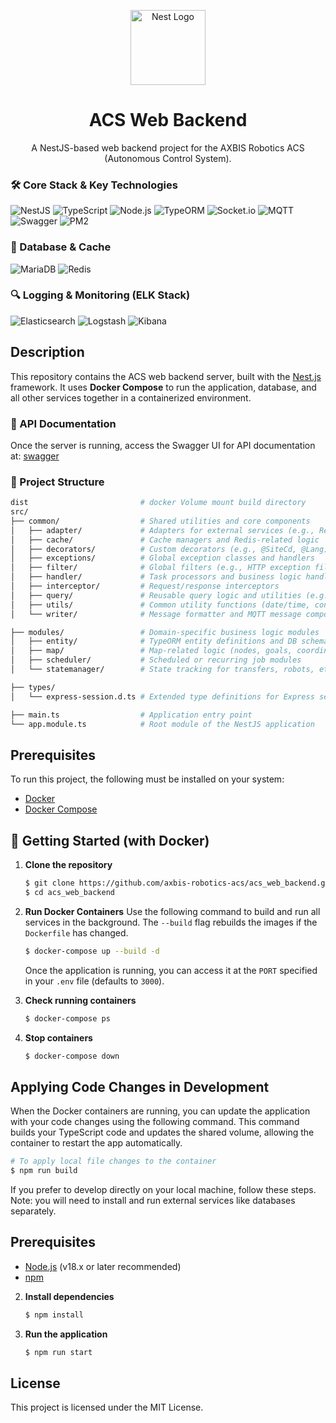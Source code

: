 <p align="center">
  <a href="http://nestjs.com/" target="blank"><img src="https://nestjs.com/img/logo-small.svg" width="120" alt="Nest Logo" /></a>
</p>

<h1 align="center">ACS Web Backend</h1>

<p align="center">
  A NestJS-based web backend project for the AXBIS Robotics ACS (Autonomous Control System).
</p>

### 🛠️ Core Stack & Key Technologies

![NestJS](https://img.shields.io/badge/NestJS-E0234E?style=flat-square&logo=nestjs&logoColor=white)
![TypeScript](https://img.shields.io/badge/TypeScript-3178C6?style=flat-square&logo=typescript&logoColor=white)
![Node.js](https://img.shields.io/badge/Node.js-22-339933?style=flat-square&logo=nodedotjs&logoColor=white)
![TypeORM](https://img.shields.io/badge/TypeORM-E83823?style=flat-square)
![Socket.io](https://img.shields.io/badge/Socket.io-010101?style=flat-square&logo=socketdotio&logoColor=white)
![MQTT](https://img.shields.io/badge/MQTT-5.1.3-660066?style=flat-square&logo=eclipsemosquitto&logoColor=white)
![Swagger](https://img.shields.io/badge/Swagger-11.1.1-85EA2D?style=flat-square&logo=swagger&logoColor=black)
![PM2](https://img.shields.io/badge/PM2-2B037A?style=flat-square&logo=pm2&logoColor=white)

### 💾 Database & Cache

![MariaDB](https://img.shields.io/badge/MariaDB-10.10-003545?style=flat-square&logo=mariadb&logoColor=white)
![Redis](https://img.shields.io/badge/Redis-7.2.4-DC382D?style=flat-square&logo=redis&logoColor=white)

### 🔍 Logging & Monitoring (ELK Stack)

![Elasticsearch](https://img.shields.io/badge/Elasticsearch-7.17-005571?style=flat-square&logo=elasticsearch&logoColor=white)
![Logstash](https://img.shields.io/badge/Logstash-7.17-005571?style=flat-square&logo=logstash&logoColor=white)
![Kibana](https://img.shields.io/badge/Kibana-7.17-005571?style=flat-square&logo=kibana&logoColor=white)

##  Description

This repository contains the ACS web backend server, built with the [Nest.js](https://nestjs.com/) framework. It uses **Docker Compose** to run the application, database, and all other services together in a containerized environment.

### 📘 API Documentation

Once the server is running, access the Swagger UI for API documentation at: [swagger](http://localhost:4000/api)

### 📁 Project Structure
```bash
dist                         # docker Volume mount build directory
src/
├── common/                  # Shared utilities and core components
│   ├── adapter/             # Adapters for external services (e.g., Redis, MQTT)
│   ├── cache/               # Cache managers and Redis-related logic
│   ├── decorators/          # Custom decorators (e.g., @SiteCd, @Lang)
│   ├── exceptions/          # Global exception classes and handlers
│   ├── filter/              # Global filters (e.g., HTTP exception filter)
│   ├── handler/             # Task processors and business logic handlers
│   ├── interceptor/         # Request/response interceptors
│   ├── query/               # Reusable query logic and utilities (e.g., QueryRegistry)
│   ├── utils/               # Common utility functions (date/time, converters, etc.)
│   └── writer/              # Message formatter and MQTT message composition

├── modules/                 # Domain-specific business logic modules
│   ├── entity/              # TypeORM entity definitions and DB schemas
│   ├── map/                 # Map-related logic (nodes, goals, coordinates, etc.)
│   ├── scheduler/           # Scheduled or recurring job modules
│   └── statemanager/        # State tracking for transfers, robots, etc.

├── types/                  
│   └── express-session.d.ts # Extended type definitions for Express session

├── main.ts                  # Application entry point
└── app.module.ts            # Root module of the NestJS application

```


## Prerequisites

To run this project, the following must be installed on your system:

-   [Docker](https://www.docker.com/products/docker-desktop/)
-   [Docker Compose](https://docs.docker.com/compose/)

## 🚀 Getting Started (with Docker)

1.  **Clone the repository**
    ```bash
    $ git clone https://github.com/axbis-robotics-acs/acs_web_backend.git
    $ cd acs_web_backend
    ```

2.  **Run Docker Containers**
    Use the following command to build and run all services in the background. The `--build` flag rebuilds the images if the `Dockerfile` has changed.

    ```bash
    $ docker-compose up --build -d
    ```
    Once the application is running, you can access it at the `PORT` specified in your `.env` file (defaults to `3000`).

3.  **Check running containers**
    ```bash
    $ docker-compose ps
    ```

4.  **Stop containers**
    ```bash
    $ docker-compose down
    ```

## Applying Code Changes in Development

When the Docker containers are running, you can update the application with your code changes using the following command. This command builds your TypeScript code and updates the shared volume, allowing the container to restart the app automatically.

```bash
# To apply local file changes to the container
$ npm run build
```

If you prefer to develop directly on your local machine, follow these steps. Note: you will need to install and run external services like databases separately.

## Prerequisites
-    [Node.js](https://nodejs.org/) (v18.x or later recommended)
-    [npm](https://www.npmjs.com/)

2.  **Install dependencies**
    ```bash
    $ npm install
    ```

3.  **Run the application**
    ```bash
    $ npm run start
    ```


## License
This project is licensed under the MIT License.
